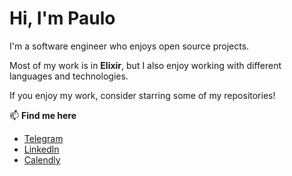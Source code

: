 # Hi, I'm Paulo

I'm a software engineer who enjoys open source projects.

Most of my work is in **Elixir**, but I also enjoy working with different languages and technologies.

If you enjoy my work, consider starring some of my repositories!

📫 **Find me here**

- [Telegram](https://t.me/phcurado)
- [LinkedIn](https://www.linkedin.com/in/paulo-curado-7b46246b)
- [Calendly](https://calendly.com/phcurado/60min)
